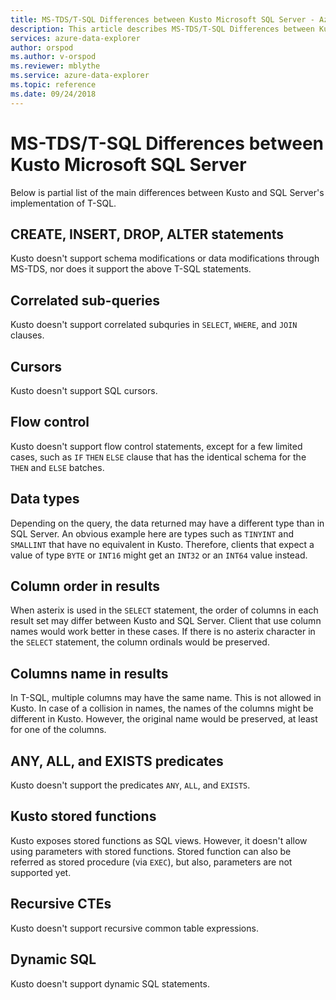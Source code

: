 ```yaml
---
title: MS-TDS/T-SQL Differences between Kusto Microsoft SQL Server - Azure Data Explorer | Microsoft Docs
description: This article describes MS-TDS/T-SQL Differences between Kusto Microsoft SQL Server in Azure Data Explorer.
services: azure-data-explorer
author: orspod
ms.author: v-orspod
ms.reviewer: mblythe
ms.service: azure-data-explorer
ms.topic: reference
ms.date: 09/24/2018
---
```

# MS-TDS/T-SQL Differences between Kusto Microsoft SQL Server

Below is partial list of the main differences between Kusto
and SQL Server's implementation of T-SQL.

## CREATE, INSERT, DROP, ALTER statements

Kusto doesn't support schema modifications or data modifications through MS-TDS,
nor does it support the above T-SQL statements.

## Correlated sub-queries

Kusto doesn't support correlated subquries in `SELECT`, `WHERE`, and `JOIN` clauses.

## Cursors

Kusto doesn't support SQL cursors.

## Flow control

Kusto doesn't support flow control statements, except for a few limited cases,
such as `IF` `THEN` `ELSE` clause that has the identical schema for the `THEN`
and `ELSE` batches.

## Data types

Depending on the query, the data returned may have a different type than in SQL Server.
An obvious example here are types such as `TINYINT` and `SMALLINT` that have no
equivalent in Kusto. Therefore, clients that expect a value of type `BYTE` or `INT16`
might get an `INT32` or an `INT64` value instead.

## Column order in results

When asterix is used in the `SELECT` statement, the order of columns in each result set
may differ between Kusto and SQL Server. Client that use column names would work better in these cases.
If there is no asterix character in the `SELECT` statement, the column ordinals would be preserved.

## Columns name in results

In T-SQL, multiple columns may have the same name. This is not allowed in Kusto.
In case of a collision in names, the names of the columns might be different in Kusto.
However, the original name would be preserved, at least for one of the columns.

## ANY, ALL, and EXISTS predicates

Kusto doesn't support the predicates `ANY`, `ALL`, and `EXISTS`.

## Kusto stored functions 

Kusto exposes stored functions as SQL views.
However, it doesn't allow using parameters with stored functions.
Stored function can also be referred as stored procedure (via `EXEC`), but also, parameters are not supported yet.

## Recursive CTEs

Kusto doesn't support recursive common table expressions.

## Dynamic SQL

Kusto doesn't support dynamic SQL statements.